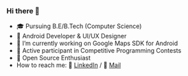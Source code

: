 ### Hi there 👋

- :mortar_board: Pursuing B.E/B.Tech (Computer Science) 
- :iphone: Android Developer & UI/UX Designer 
- :round_pushpin: I’m currently working on Google Maps SDK for Android 
- :raising_hand: Active participant in Competitive Programming Contests
- :open_hands: Open Source Enthusiast
- How to reach me: 💼 [LinkedIn](https://www.linkedin.com/in/yash-kumar-b80954195) / 📩 [Mail](yashkumar201301@gmail.com)
